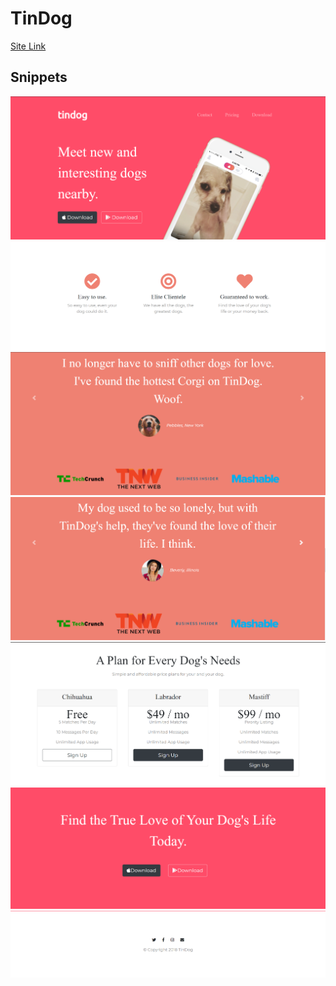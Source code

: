 # TinDog
[Site Link](https://sid1608.github.io/TinDog/index.html)

## Snippets
![](snippets/img1.png)
![](snippets/img2.png)
![](snippets/img3.png)
![](snippets/img4.png)
![](snippets/img5.png)
![](snippets/img6.png)
![](snippets/img7.png)

